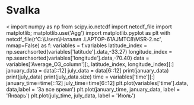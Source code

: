 # Svalka
<
import numpy as np 
from scipy.io.netcdf import netcdf_file
import matplotlib; matplotlib.use('Agg')
import matplotlib.pyplot as plt
with netcdf_file(r'C:\Users\Наталия .LAPTOP-61AJMTC8\MSR-2.nc', mmap=False) as f:
    variables = f.variables
latitude_index = np.searchsorted(variables['latitude'].data,-33.27)
longitude_index = np.searchsorted(variables['longitude'].data,-70.40) 
data = variables['Average_O3_column'][:, latitude_index, longitude_index][:]
january_data = data[::12]
july_data = data[6::12]
print(january_data)
print(july_data)
print(july_data.size)
time = variables['time'][:]
january_time=time[::12]
july_time=time[6::12]
plt.plot(variables['time'].data, data,label = 'За все время') 
plt.plot(january_time, january_data, label = 'Январь')
plt.plot(july_time, july_data, label = 'Июль')
>
